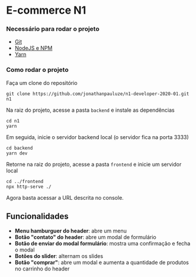 # E-commerce N1 #

### Necessário para rodar o projeto ###
- [Git](https://git-scm.com/)
- [NodeJS e NPM](https://nodejs.org/en/)
- [Yarn](https://yarnpkg.com/)

### Como rodar o projeto ###
Faça um clone do repositório
```
git clone https://github.com/jonathanpauluze/n1-developer-2020-01.git n1
```

Na raiz do projeto, acesse a pasta `backend` e instale as dependências
```
cd n1
yarn
```

Em seguida, inicie o servidor backend local (o servidor fica na porta 3333)
```
cd backend
yarn dev
```

Retorne na raiz do projeto, acesse a pasta `frontend` e inicie um servidor local
```
cd ../frontend
npx http-serve ./
```

Agora basta acessar a URL descrita no console.


## Funcionalidades ##
- **Menu hamburguer do header**: abre um menu
- **Botão "contato" do header**: abre um modal de formulário
- **Botão de enviar do modal formulário**: mostra uma confirmação e fecha o modal
- **Botões do slider**: alternam os slides
- **Botão "comprar"**: abre um modal e aumenta a quantidade de produtos no carrinho do header



